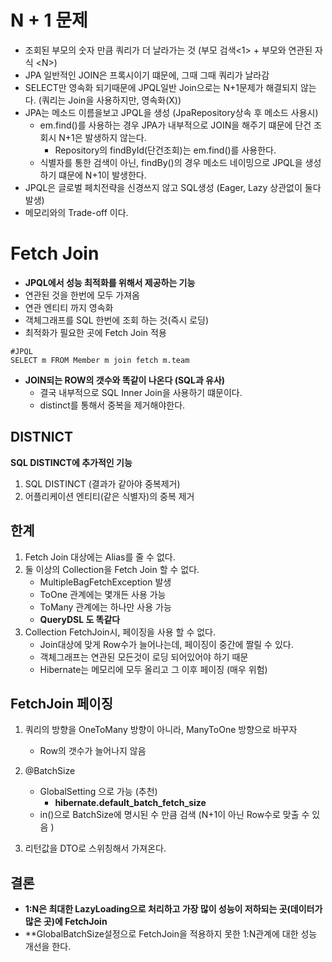 # N + 1 문제
- 조회된 부모의 숫자 만큼 쿼리가 더 날라가는 것 (부모 검색\<1> + 부모와 연관된 자식 \<N>)
- JPA 일반적인 JOIN은 프록시이기 떄문에, 그때 그때 쿼리가 날라감 
- SELECT만 영속화 되기때문에 JPQL일반 Join으로는 N+1문제가 해결되지 않는다. (쿼리는 Join을 사용하지만, 영속화(X))
- JPA는 메소드 이름을보고 JPQL을 생성 (JpaRepository상속 후 메소드 사용시)
  - em.find()를 사용하는 경우 JPA가 내부적으로 JOIN을 해주기 떄문에 단건 조회시 N+1은 발생하지 않는다.
    - Repository의 findById(단건조회)는 em.find()를 사용한다.
  - 식별자를 통한 검색이 아닌, findBy()의 경우 메소드 네이밍으로 JPQL을 생성하기 떄문에 N+1이 발생한다.
- JPQL은 글로벌 페치전략을 신경쓰지 않고 SQL생성 (Eager, Lazy 상관없이 둘다 발생)
- 메모리와의 Trade-off 이다.

# Fetch Join
- **JPQL에서 성능 최적화를 위해서 제공하는 기능**
- 연관된 것을 한번에 모두 가져옴
- 연관 엔티티 까지 영속화
- 객체그래프를 SQL 한번에 조회 하는 것(즉시 로딩)
- 최적화가 필요한 곳에 Fetch Join 적용 
```jpaql
#JPQL
SELECT m FROM Member m join fetch m.team
```

- **JOIN되는 ROW의 갯수와 똑같이 나온다 (SQL과 유사)**
  - 결국 내부적으로 SQL Inner Join을 사용하기 떄문이다.
  - distinct를 통해서 중복을 제거해야한다.
## DISTNICT
**SQL DISTINCT에 추가적인 기능**

1. SQL DISTINCT (결과가 같아야 중복제거)
2. 어플리케이션 엔티티(같은 식별자)의 중복 제거

## 한계
1. Fetch Join 대상에는 Alias를 줄 수 없다.
2. 둘 이상의 Collection을 Fetch Join 할 수 없다.
    - MultipleBagFetchException 발생
    - ToOne 관계에는 몇개든 사용 가능
    - ToMany 관계에는 하나만 사용 가능
    - **QueryDSL 도 똑같다**
3. Collection FetchJoin시, 페이징을 사용 할 수 없다.
    - Join대상에 맞게 Row수가 늘어나는데, 페이징이 중간에 짤릴 수 있다.
    - 객체그래프는 연관된 모든것이 로딩 되어있어야 하기 때문
    - Hibernate는 메모리에 모두 올리고 그 이후 페이징 (매우 위험)

## FetchJoin 페이징
1.  쿼리의 방향을 OneToMany 방향이 아니라, ManyToOne 방향으로 바꾸자
    - Row의 갯수가 늘어나지 않음
2. @BatchSize
    - GlobalSetting 으로 가능 (추천)
        - **hibernate.default_batch_fetch_size**
    - in()으로 BatchSize에 명시된 수 만큼 검색 (N+1이 아닌 Row수로 맞출 수 있음 ) 
    
3. 리턴값을 DTO로 스위칭해서 가져온다.

## 결론
- **1:N은 최대한 LazyLoading으로 처리하고 가장 많이 성능이 저하되는 곳(데이터가 많은 곳)에 FetchJoin**
- **GlobalBatchSize설정으로 FetchJoin을 적용하지 못한 1:N관계에 대한 성능 개선을 한다.
